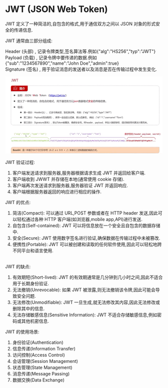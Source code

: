 <div>
<h1>JWT (JSON Web Token)</h1>

JWT 定义了一种简洁的,自包含的格式,用于通信双方之间以 JSON 对象的形式安全的传递信息.<br>

JWT 通常由三部分组成:<br>

Header (头部) , 记录令牌类型,签名算法等.例如{"alg":"HS256","typ":"JWT"}<br>
Payload (负载) , 记录令牌中要传递的数据.例如{"sub":"1234567890","name":"John Doe","admin":true}<br>
Signature (签名) , 用于验证消息的发送者以及消息是否在传输过程中发生变化.

<img src="image/JWT令牌.png" alt="JWT令牌">

JWT 验证过程:<br>

1. 客户端发送请求到服务器,服务器根据请求生成 JWT 并返回给客户端.<br>
2. 客户端收到 JWWT 并存储在本地(通常使用 cookie 存储).<br>
3. 客户端再次发送请求到服务器,服务器验证 JWT 并返回响应.<br>
4. 客户端根据服务器返回的响应进行相应的操作.<br>

JWT 的优点:<br>

1. 简洁(Compact): 可以通过 URL,POST 参数或者在 HTTP header 发送,因此可以轻松通过各种 HTTP 客户端(如浏览器,mobile
   app,API)进行发送.<br>
2. 自包含(Self-contained): JWT 可以将信息放在一个安全且自包含的数据存储中.<br>
3. 安全(Secure): JWT 使用数字签名进行验证,确保数据在传输过程中未被篡改.<br>
4. 便携性(Portable): JWT 可以被创建和读取的任何软件使用,因此可以轻松地跨不同平台和语言使用.<br>
   <br>

JWT 的缺点:<br>

1. 有效期短(Short-lived): JWT 的有效期通常是几分钟到几小时之间,因此不适合用于长期身份验证.<br>
2. 无法撤销(Unrevocable): 如果 JWT 被泄露,则无法撤销该令牌,因此可能会导致安全问题.<br>
3. 无法修改(Unmodifiable): JWT 一旦生成,就无法修改其内容,因此无法修改或删除其中的信息.<br>
4. 无法存储敏感信息(Sensitive Information): JWT 不适合存储敏感信息,例如密码或其他机密信息.<br>

JWT 的使用场景:<br>

1. 身份验证(Authentication)<br>
2. 信息传递(Information Transfer)<br>
3. 访问控制(Access Control)<br>
4. 会话管理(Session Management)<br>
5. 状态管理(State Management)<br>
6. 消息传递(Message Passing)<br>
7. 数据交换(Data Exchange)<br>

</div>
